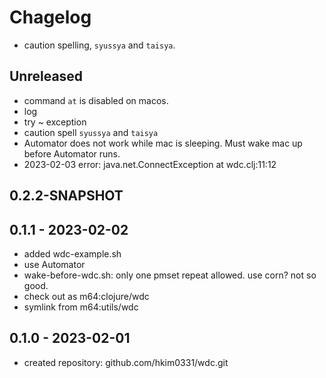 # Chagelog

- caution spelling, `syussya` and `taisya`.

## Unreleased

- command `at` is disabled on macos.
- log
- try ~ exception
- caution spell `syussya` and `taisya`
- Automator does not work while mac is sleeping.
  Must wake mac up before Automator runs.
- 2023-02-03 error: java.net.ConnectException at wdc.clj:11:12


## 0.2.2-SNAPSHOT

## 0.1.1 - 2023-02-02
- added wdc-example.sh
- use Automator
- wake-before-wdc.sh: only one pmset repeat allowed.
  use corn? not so good.
- check out as m64:clojure/wdc
- symlink from m64:utils/wdc


## 0.1.0 - 2023-02-01
- created repository: github.com/hkim0331/wdc.git
